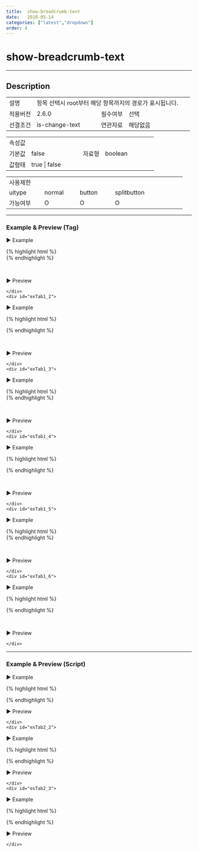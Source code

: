 ```yaml
---
title:  show-breadcrumb-text
date:   2018-05-14
categories: ["latest","dropdown"]
order: 4
---
```


show-breadcrumb-text
===

---

## Description

<table style="width:100%">
    <colgroup>
        <col width="15%"/>
        <col width="35%"/>
        <col width="15%"/>
        <col width="35%"/>
    </colgroup>
    <tr>
        <td class="tdTitle">설명</td>
        <td colspan="3">항목 선택시 root부터 해당 항목까지의 경로가 표시됩니다.</td>
    </tr>
    <tr>
        <td class="tdTitle">적용버전</td>
        <td>2.6.0</td>
        <td class="tdTitle">필수여부</td>
        <td>선택</td>
    </tr>
    <tr>
        <td class="tdTitle">선결조건</td>
        <td>is-change-text</td>
        <td class="tdTitle">연관자료</td>
        <td>해당없음</td>
    </tr>
</table>
<table style="width:100%">
    <colgroup>
        <col width="15%"/>
        <col width="35%"/>
        <col width="15%"/>
        <col width="35%"/>
    </colgroup>
    <tr>
        <td class="tdTitle tdBg" colspan="4">속성값</td>
    </tr>
    <tr>
        <td class="tdTitle">기본값</td>
        <td>false</td>
        <td class="tdTitle">자료형</td>
        <td>boolean</td>
    </tr>
    <tr>
        <td class="tdTitle">값형태</td>
        <td colspan="3">true | false</td>
    </tr>
</table>
<table style="width:100%">
    <colgroup>
        <col width="20%"/>
        <col width="20%"/>
        <col width="20%"/>
        <col width="20%"/>
        <col width="20%"/>
    </colgroup>
    <tr>
        <td class="tdTitle tdBg" colspan="5">사용제한</td>
    </tr>
    <tr>
        <td>uitype</td>
        <td class="tdCenter">normal</td>
        <td class="tdCenter">button</td>
        <td class="tdCenter">splitbutton</td>
        <td></td>
    </tr>
    <tr>
        <td>가능여부</td>
        <td class="tdBlue tdCenter">O</td>
        <td class="tdBlue tdCenter">O</td>
        <td class="tdBlue tdCenter">O</td>
        <td></td>
    </tr>
</table>

---
### Example & Preview (Tag)

<script>
    var jsondata = [
        {id : '1', pid : '-1', text : 'input'},
        {id : '1_1', pid : '1', text : 'text'},
        {id : '1_2', pid : '1', text : 'password'},
        {id : '1_1_1', pid : '1_1', text : 'init'},
        {id : '2', pid : '-1', text : 'picker'},
        {id : '3', pid : '-1', text : 'radio'},
        {id : '4', pid : '-1', text : 'select'}
    ];
</script>

<sbux-tabs id="exTab1" name="exTab1" uitype="normal" title-target-id-array="{exTab1_1,exTab1_2}^{exTab1_3,exTab1_4}^{exTab1_5,exTab1_6}" title-text-array="normal{고정형,변동형}^button{고정형,변동형}^splitbutton{고정형,변동형}" is-scrollable="false">
</sbux-tabs>
<div class="tab-content">
    <div id="exTab1_1">

▶ Example

{% highlight html %}
<sbux-dropdown id="sbIdx1_1" name="sbTagNm1_1" uitype="normal" text="SBUx normal dropdown" is-change-text="true" show-breadcrumb-text="true">
    <menu-item text="input">
        <menu-item text="text">
            <menu-item text="init"></menu-item>    
        </menu-item>
        <menu-item text="password"></menu-item>
    </menu-item>
    <menu-item text="picker"></menu-item>
    <menu-item text="radio"></menu-item>
    <menu-item text="select"></menu-item>
</sbux-dropdown>
{% endhighlight %}

<br>

▶ Preview 

<sbux-dropdown id="sbIdx1_1" name="sbTagNm1_1" uitype="normal" text="SBUx normal dropdown" is-change-text="true" show-breadcrumb-text="true">
    <menu-item text="input">
        <menu-item text="text">
            <menu-item text="init"></menu-item>    
        </menu-item>
        <menu-item text="password"></menu-item>
    </menu-item>
    <menu-item text="picker"></menu-item>
    <menu-item text="radio"></menu-item>
    <menu-item text="select"></menu-item>
</sbux-dropdown>

    </div>
    <div id="exTab1_2">

▶ Example

{% highlight html %}
<script>
    var jsondata = [
        {id : '1', pid : '-1', text : 'input'},
        {id : '1_1', pid : '1', text : 'text'},
        {id : '1_2', pid : '1', text : 'password'},
        {id : '1_1_1', pid : '1_1', text : 'init'},
        {id : '2', pid : '-1', text : 'picker'},
        {id : '3', pid : '-1', text : 'radio'},
        {id : '4', pid : '-1', text : 'select'}
    ];
</script>
<sbux-dropdown id="sbIdx1_2" name="sbTagNm1_2" uitype="normal" jsondata-ref="jsondata" text="SBUx normal dropdown" is-change-text="true" show-breadcrumb-text="true"></sbux-dropdown>
{% endhighlight %}


<br>

▶ Preview 

<sbux-dropdown id="sbIdx1_2" name="sbTagNm1_2" uitype="normal" jsondata-ref="jsondata" text="SBUx normal dropdown" is-change-text="true" show-breadcrumb-text="true"></sbux-dropdown>

    </div>
    <div id="exTab1_3">

▶ Example

{% highlight html %}
<sbux-dropdown id="sbIdx1_3" name="sbTagNm1_3" uitype="button" text="SBUx button dropdown" is-change-text="true" show-breadcrumb-text="true">
    <menu-item text="input">
        <menu-item text="text">
            <menu-item text="init"></menu-item>    
        </menu-item>
        <menu-item text="password"></menu-item>
    </menu-item>
    <menu-item text="picker"></menu-item>
    <menu-item text="radio"></menu-item>
    <menu-item text="select"></menu-item>
</sbux-dropdown>
{% endhighlight %}

<br>

▶ Preview 

<sbux-dropdown id="sbIdx1_3" name="sbTagNm1_3" uitype="button" text="SBUx button dropdown" is-change-text="true" show-breadcrumb-text="true">
    <menu-item text="input">
        <menu-item text="text">
            <menu-item text="init"></menu-item>    
        </menu-item>
        <menu-item text="password"></menu-item>
    </menu-item>
    <menu-item text="picker"></menu-item>
    <menu-item text="radio"></menu-item>
    <menu-item text="select"></menu-item>
</sbux-dropdown>

    </div>
    <div id="exTab1_4">

▶ Example

{% highlight html %}
<script>
    var jsondata = [
        {id : '1', pid : '-1', text : 'input'},
        {id : '1_1', pid : '1', text : 'text'},
        {id : '1_2', pid : '1', text : 'password'},
        {id : '1_1_1', pid : '1_1', text : 'init'},
        {id : '2', pid : '-1', text : 'picker'},
        {id : '3', pid : '-1', text : 'radio'},
        {id : '4', pid : '-1', text : 'select'}
    ];
</script>
<sbux-dropdown id="sbIdx1_4" name="sbTagNm1_4" uitype="button" jsondata-ref="jsondata" text="SBUx button dropdown" is-change-text="true" show-breadcrumb-text="true"></sbux-dropdown>
{% endhighlight %}


<br>

▶ Preview 

<sbux-dropdown id="sbIdx1_4" name="sbTagNm1_4" uitype="button" jsondata-ref="jsondata" text="SBUx button dropdown" is-change-text="true" show-breadcrumb-text="true"></sbux-dropdown>

    </div>
    <div id="exTab1_5">

▶ Example

{% highlight html %}
<sbux-dropdown id="sbIdx1_5" name="sbTagNm1_5" uitype="splitbutton" text="SBUx splitbutton dropdown" is-change-text="true" show-breadcrumb-text="true">
    <menu-item text="input">
        <menu-item text="text">
            <menu-item text="init"></menu-item>    
        </menu-item>
        <menu-item text="password"></menu-item>
    </menu-item>
    <menu-item text="picker"></menu-item>
    <menu-item text="radio"></menu-item>
    <menu-item text="select"></menu-item>
</sbux-dropdown>
{% endhighlight %}

<br>

▶ Preview 

<sbux-dropdown id="sbIdx1_5" name="sbTagNm1_5" uitype="splitbutton" text="SBUx splitbutton dropdown" is-change-text="true" show-breadcrumb-text="true">
    <menu-item text="input">
        <menu-item text="text">
            <menu-item text="init"></menu-item>    
        </menu-item>
        <menu-item text="password"></menu-item>
    </menu-item>
    <menu-item text="picker"></menu-item>
    <menu-item text="radio"></menu-item>
    <menu-item text="select"></menu-item>
</sbux-dropdown>

    </div>
    <div id="exTab1_6">

▶ Example

{% highlight html %}
<script>
    var jsondata = [
        {id : '1', pid : '-1', text : 'input'},
        {id : '1_1', pid : '1', text : 'text'},
        {id : '1_2', pid : '1', text : 'password'},
        {id : '1_1_1', pid : '1_1', text : 'init'},
        {id : '2', pid : '-1', text : 'picker'},
        {id : '3', pid : '-1', text : 'radio'},
        {id : '4', pid : '-1', text : 'select'}
    ];
</script>
<sbux-dropdown id="sbIdx1_6" name="sbTagNm1_6" uitype="splitbutton" jsondata-ref="jsondata" text="SBUx splitbutton dropdown" is-change-text="true" show-breadcrumb-text="true"></sbux-dropdown>
{% endhighlight %}


<br>

▶ Preview 

<sbux-dropdown id="sbIdx1_6" name="sbTagNm1_6" uitype="splitbutton" jsondata-ref="jsondata" text="SBUx splitbutton dropdown" is-change-text="true" show-breadcrumb-text="true"></sbux-dropdown>

    </div>
</div>

---
### Example & Preview (Script)

<sbux-tabs id="exTab2" name="exTab2" uitype="normal" title-target-id-array="exTab2_1^exTab2_2^exTab2_3" title-text-array="normal(변동형)^button(변동형)^splitbutton(변동형)" is-scrollable="false">
</sbux-tabs>
<div class="tab-content">
    <div id="exTab2_1">

▶ Example

{% highlight html %}
<div id="sbArea2_1"></div>
<script>
    var jsondata = [
        {id : '1', pid : '-1', text : 'input'},
        {id : '1_1', pid : '1', text : 'text'},
        {id : '1_2', pid : '1', text : 'password'},
        {id : '1_1_1', pid : '1_1', text : 'init'},
        {id : '2', pid : '-1', text : 'picker'},
        {id : '3', pid : '-1', text : 'radio'},
        {id : '4', pid : '-1', text : 'select'}
    ];
    $(document).ready(function(){
        $('#sbArea2_1').sbDropdown({
            name : 'sbScriptNm2_1',
            uitype : 'normal',
            jsondataRef : 'jsondata',
            text : 'SBUx normal dropdown',
            isChangeText : true,
            showBreadcrumbText : true
        });
    }); 
</script>
{% endhighlight %}

<br>

▶ Preview 

<div id="sbArea2_1"></div>
<script>
    $(document).ready(function(){
        $('#sbArea2_1').sbDropdown({
            name : 'sbScriptNm2_1',
            uitype : 'normal',
            jsondataRef : 'jsondata',
            text : 'SBUx normal dropdown',
            isChangeText : true,
            showBreadcrumbText : true
        });
    }); 
</script>

    </div>
    <div id="exTab2_2">

▶ Example

{% highlight html %}
<div id="sbArea2_2"></div>
<script>
    var jsondata = [
        {id : '1', pid : '-1', text : 'input'},
        {id : '1_1', pid : '1', text : 'text'},
        {id : '1_2', pid : '1', text : 'password'},
        {id : '1_1_1', pid : '1_1', text : 'init'},
        {id : '2', pid : '-1', text : 'picker'},
        {id : '3', pid : '-1', text : 'radio'},
        {id : '4', pid : '-1', text : 'select'}
    ];
    $(document).ready(function(){
        $('#sbArea2_2').sbDropdown({
            name : 'sbScriptNm2_2',
            uitype : 'button',
            jsondataRef : 'jsondata',
            text : 'SBUx button dropdown',
            isChangeText : true,
            showBreadcrumbText : true
        });
    }); 
</script>
{% endhighlight %}

<br>

▶ Preview 

<div id="sbArea2_2"></div>
<script>
    $(document).ready(function(){
        $('#sbArea2_2').sbDropdown({
            name : 'sbScriptNm2_2',
            uitype : 'button',
            jsondataRef : 'jsondata',
            text : 'SBUx button dropdown',
            isChangeText : true,
            showBreadcrumbText : true
        });
    }); 
</script>

    </div>
    <div id="exTab2_3">

▶ Example

{% highlight html %}
<div id="sbArea2_3"></div>
<script>
    var jsondata = [
        {id : '1', pid : '-1', text : 'input'},
        {id : '1_1', pid : '1', text : 'text'},
        {id : '1_2', pid : '1', text : 'password'},
        {id : '1_1_1', pid : '1_1', text : 'init'},
        {id : '2', pid : '-1', text : 'picker'},
        {id : '3', pid : '-1', text : 'radio'},
        {id : '4', pid : '-1', text : 'select'}
    ];
    $(document).ready(function(){
        $('#sbArea2_3').sbDropdown({
            name : 'sbScriptNm2_3',
            uitype : 'splitbutton',
            jsondataRef : 'jsondata',
            text : 'SBUx splitbutton dropdown',
            isChangeText : true,
            showBreadcrumbText : true
        });
    }); 
</script>
{% endhighlight %}

<br>

▶ Preview 

<div id="sbArea2_3"></div>
<script>
    $(document).ready(function(){
        $('#sbArea2_3').sbDropdown({
            name : 'sbScriptNm2_3',
            uitype : 'splitbutton',
            jsondataRef : 'jsondata',
            text : 'SBUx splitbutton dropdown',
            isChangeText : true,
            showBreadcrumbText : true
        });
    }); 
</script>

    </div>
</div>